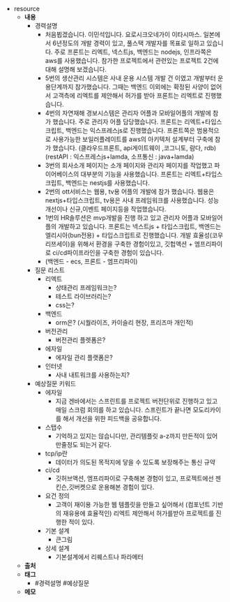 - resource
	- **내용**
		- 경력설명
			- 처음뵙겠습니다.  이민석입니다. 요로시크오네가이 이타시마스.
			  일본에서 6년정도의 개발 경력이 있고, 풀스택 개발자를 목표로 일하고 있습니다.
			  주로 프론트는 리엑트, 넥스트js, 백엔드는 nodejs, 인프라쪽은 aws를 사용했습니다.
			  참가한 프로젝트에서 관련있는 프로젝트 2건에 대해 설명해 보겠습니다.
			- 5번의 생산관리 시스템은
			  사내 운용 시스템 개발 건 이였고  개발부터 운용단계까지 참가했습니다.
			  그때는 백엔드 이외에는 확정된 사양이 없어서
			  고객측에 리엑트를 제안해서 허가를 받아 프론트는 리엑트로 진행했습니다.
			- 4번의 자연재해 경보시스템은
			  관리자 어플과 모바일어플의 개발에 참가 했습니다.
			  주로 관리자 어플 담당했습니다.
			  프론트는 리엑트+타입스크립트, 백엔드는 익스프레스js로 진행했습니다.
			  프론트쪽은 범용적으로 사용가능한 보일러플레이트를 
			  aws의 아키텍처 설계부터 구축에 참가 했습니다.
			  (클라우드프론트, api게이트웨이 ,코그니토, 람다, rdb)
			  (restAPI : 익스프레스js+lamda, 소프통신 : java+lamda)
			- 3번의 회사소개 페이지는
			  소개 페이지와 관리자 페이지를 작업했고
			  파이어베이스의 대부분의 기능을 사용했습니다.
			  프론트는 리엑트+타입스크립트, 백엔드는 nestjs를 사용했습니다.
			- 2번의 ott서비스는
			  웹용, tv용 어플의 개발에 참가 했습니다.
			  웹용은 nextjs+타입스크립트, tv용은 사내 프레임워크를 사용했습니다.
			  성능개선이나 신규,이벤트 페이지등을 작업했습니다.
			- 1번의 HR솔루션은 
			  mvp개발을 진행 하고 있고 관리자 어플과 모바일어플의 개발하고 있습니다.
			  프론트는 넥스트js + 타입스크립트, 백엔드는 엘리시아(bun전용) + 타입스크립트로 진행했습니다.
			  개발 효율성(코우리쯔세이)을 위해서 환경을 구축한 경험이있고, 깃헙액션 + 엠프리파이로 ci/cd파이프라인을 구축한 경험이 있습니다.
			- (백엔드 - ecs, 프론트 - 엠프리파이)
		- 질문 리스트
			- 리엑트
				- 상태관리 프레임워크는?
				- 테스트 라이브러리는?
				- css는?
			- 백엔드
				- orm은? (시퀄라이즈, 카이슬리 현장, 프리즈마 개인적)
			- 버전관리
				- 버전관리 플렛폼은?
			- 에자일
				- 에자일 관리 플랫폼은?
			- 인터넷
				- 사내 내트워크를 사용하는지?
		- 예상질문 키워드
			- 에자일
				- 지금 겐바에서는 스프린트를 프로젝트 버전단위로 진행하고 있고 매일 스크럼 회의를 하고 있습니다. 스프린트가 끝나면 모도리카이를 해서 개선을 위한 피드백을 공유합니다.
			- 스탭수
				- 기억하고 있지는 않습니다만, 관리템플릿 a-z까지 만든적이 있어  만줄정도 되는거 같다.
			- tcp/ip란
				- 데이터가 의도된 목적지에 닿을 수 있도록 보장해주는 통신 규약
			- ci/cd
				- 깃허브액션, 엠프리파이로 구축해본 경험이 있고, 프로젝트에선 젠킨슨,깃버켓으로 운용해본 경험이 있다.
			- 요건 정의
				- 고객이 재이용 가능한 웹 템플릿을 만들고 싶어해서 (컴포넌트 기반의 재유용에 효율적인) 리엑트 제안해서 허가를받아 프로젝트를 진행한 적이 있다.
			- 기본 설계
				- 큰그림
			- 상세 설계
				- 기본설계에서 리퀘스트나 파라메터
	- **출처**
	- **태그**
		- #경력설명 #예상질문
	- **메모**
